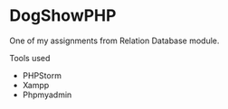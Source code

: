 # DogShowPHP

One of my assignments from Relation Database module.

Tools used 
  * PHPStorm
  * Xampp
  * Phpmyadmin
  

